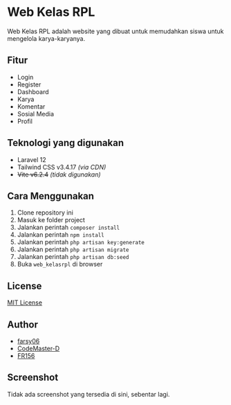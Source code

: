 # Web Kelas RPL

Web Kelas RPL adalah website yang dibuat untuk memudahkan siswa untuk mengelola karya-karyanya.

## Fitur

- Login
- Register
- Dashboard
- Karya
- Komentar
- Sosial Media
- Profil

## Teknologi yang digunakan

- Laravel 12
- Tailwind CSS v3.4.17 _(via CDN)_
- ~~Vite v6.2.4~~ _(tidak digunakan)_

## Cara Menggunakan

1. Clone repository ini
2. Masuk ke folder project
3. Jalankan perintah `composer install`
4. Jalankan perintah `npm install`
5. Jalankan perintah `php artisan key:generate`
6. Jalankan perintah `php artisan migrate`
7. Jalankan perintah `php artisan db:seed`
8. Buka `web_kelasrpl` di browser

## License

[MIT License](https://opensource.org/licenses/MIT)

## Author

- [farsy06](https://github.com/farsy06)
- [CodeMaster-D](https://github.com/CodeMaster-D)
- [FR156](https://github.com/FR156)

## Screenshot

Tidak ada screenshot yang tersedia di sini, sebentar lagi.

